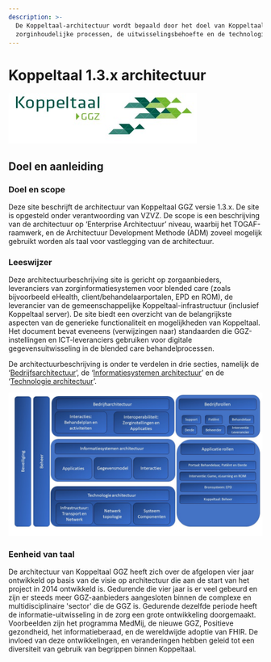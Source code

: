 ```yaml
---
description: >-
  De Koppeltaal-architectuur wordt bepaald door het doel van Koppeltaal,
  zorginhoudelijke processen, de uitwisselingsbehoefte en de technologie.
---
```


# Koppeltaal 1.3.x architectuur



![](.gitbook/assets/koppeltaal%20%281%29.jpg)



## Doel en aanleiding

### Doel en scope

Deze site beschrijft de architectuur van Koppeltaal GGZ versie 1.3.x. De site is opgesteld onder verantwoording van VZVZ. De scope is een beschrijving van de architectuur op ‘Enterprise Architectuur’ niveau, waarbij het TOGAF-raamwerk, en de Architectuur Development Methode \(ADM\) zoveel mogelijk gebruikt worden als taal voor vastlegging van de architectuur.

### Leeswijzer

Deze architectuurbeschrijving site is gericht op zorgaanbieders, leveranciers van zorginformatiesystemen voor blended care \(zoals bijvoorbeeld eHealth, client/behandelaarportalen, EPD en ROM\), de leverancier van de gemeenschappelijke Koppeltaal-infrastructuur \(inclusief Koppeltaal server\). De site biedt een overzicht van de belangrijkste aspecten van de generieke functionaliteit en mogelijkheden van Koppeltaal. Het document bevat eveneens \(verwijzingen naar\) standaarden die GGZ-instellingen en ICT-leveranciers gebruiken voor digitale gegevensuitwisseling in de blended care behandelprocessen.

De architectuurbeschrijving is onder te verdelen in drie secties, namelijk de ‘[Bedrijfsarchitectuur](bedrijfsarchitectuur.md)’, de ‘[Informatiesystemen architectuur](informatiesystemen-architectuur.md)’ en de ‘[Technologie architectuur](technologie-architectuur.md)’.

![Koppeltaal architectuur](.gitbook/assets/1.jpeg)

### Eenheid van taal

De architectuur van Koppeltaal GGZ heeft zich over de afgelopen vier jaar ontwikkeld op basis van de visie op architectuur die aan de start van het project in 2014 ontwikkeld is. Gedurende die vier jaar is er veel gebeurd en zijn er steeds meer GGZ-aanbieders aangesloten binnen de complexe en multidisciplinaire 'sector' die de GGZ is. Gedurende dezelfde periode heeft de informatie-uitwisseling in de zorg een grote ontwikkeling doorgemaakt. Voorbeelden zijn het programma MedMij, de nieuwe GGZ, Positieve gezondheid, het informatieberaad, en de wereldwijde adoptie van FHIR. De invloed van deze ontwikkelingen, en veranderingen hebben geleid tot een diversiteit van gebruik van begrippen binnen Koppeltaal.

